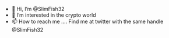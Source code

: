 - 👋 Hi, I’m @SlimFish32
- 👀 I’m interested in the crypto world
- 📫 How to reach me .... Find me at twitter with the same handle @SlimFish32
